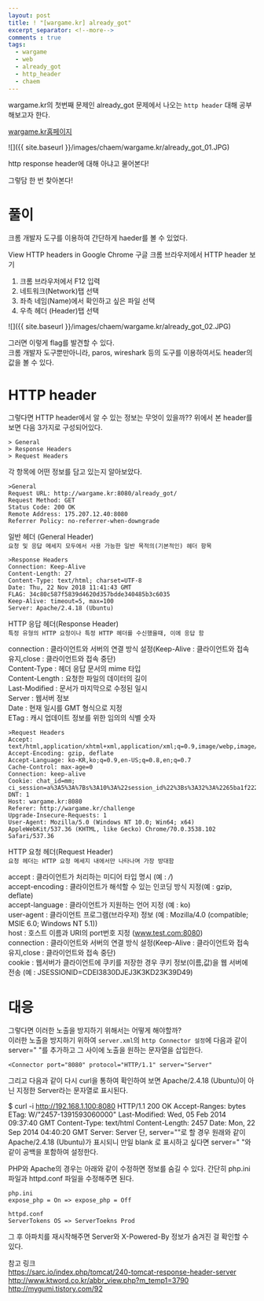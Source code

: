 ```yaml
---
layout: post
title: ! "[wargame.kr] already_got"
excerpt_separator: <!--more-->
comments : true
tags:
  - wargame
  - web
  - already_got
  - http_header
  - chaem
---
```


wargame.kr의 첫번째 문제인 already_got 문제에서 나오는 `http header` 대해 공부해보고자 한다.  

<!--more-->

[wargame.kr홈페이지](http://wargame.kr/challenge)

![]({{ site.baseurl }}/images/chaem/wargame.kr/already_got_01.JPG)

http response header에 대해 아냐고 물어본다!  

그렇담 한 번 찾아본다!  

# 풀이

크롬 개발자 도구를 이용하여 간단하게 haeder를 볼 수 있었다.

View HTTP headers in Google Chrome
구글 크롬 브라우저에서 HTTP header 보기
1. 크롬 브라우저에서 F12 입력
2. 네트워크(Network)탭 선택
3. 좌측 네임(Name)에서 확인하고 싶은 파일 선택
4. 우측 헤더 (Header)탭 선택

![]({{ site.baseurl }}/images/chaem/wargame.kr/already_got_02.JPG)

그러면 이렇게 flag를 발견할 수 있다.  
크롬 개발자 도구뿐만아니라, paros, wireshark 등의 도구를 이용하여서도 header의 값을 볼 수 있다.  

# HTTP header

그렇다면 HTTP header에서 알 수 있는 정보는 무엇이 있을까??
위에서 본 header를 보면 다음 3가지로 구성되어있다.  
```
> General
> Response Headers
> Request Headers
```

각 항목에 어떤 정보를 담고 있는지 알아보았다.  

```
>General
Request URL: http://wargame.kr:8080/already_got/
Request Method: GET
Status Code: 200 OK
Remote Address: 175.207.12.40:8080
Referrer Policy: no-referrer-when-downgrade
```
일반 헤더 (General Header)  
`요청 및 응답 메세지 모두에서 사용 가능한 일반 목적의(기본적인) 헤더 항목`

```
>Response Headers
Connection: Keep-Alive
Content-Length: 27
Content-Type: text/html; charset=UTF-8
Date: Thu, 22 Nov 2018 11:41:43 GMT
FLAG: 34c80c587f5839d4620d357bdde340485b3c6035
Keep-Alive: timeout=5, max=100
Server: Apache/2.4.18 (Ubuntu)
```

HTTP 응답 헤더(Response Header)  
`특정 유형의 HTTP 요청이나 특정 HTTP 헤더를 수신했을때, 이에 응답 함`  

connection : 클라이언트와 서버의 연결 방식 설정(Keep-Alive : 클라이언트와 접속 유지,close : 클라이언트와 접속 중단)  
Content-Type : 헤더 응답 문서의 mime 타입  
Content-Length : 요청한 파일의 데이터의 길이  
Last-Modified : 문서가 마지막으로 수정된 일시  
Server :  웹서버 정보  
Date : 현재 일시를 GMT 형식으로 지정  
ETag : 캐시 업데이트 정보를 위한 임의의 식별 숫자  

```
>Request Headers
Accept: text/html,application/xhtml+xml,application/xml;q=0.9,image/webp,image/apng,*/*;q=0.8
Accept-Encoding: gzip, deflate
Accept-Language: ko-KR,ko;q=0.9,en-US;q=0.8,en;q=0.7
Cache-Control: max-age=0
Connection: keep-alive
Cookie: chat_id=mm; ci_session=a%3A5%3A%7Bs%3A10%3A%22session_id%22%3Bs%3A32%3A%2265ba1f2226a2fe96f7466d503bd61549%22%3Bs%3A10%3A%22ip_address%22%3Bs%3A14%3A%22118.220.40.133%22%3Bs%3A10%3A%22user_agent%22%3Bs%3A115%3A%22Mozilla%2F5.0+%28Windows+NT+10.0%3B+Win64%3B+x64%29+AppleWebKit%2F537.36+%28KHTML%2C+like+Gecko%29+Chrome%2F70.0.3538.102+Safari%2F537.36%22%3Bs%3A13%3A%22last_activity%22%3Bi%3A1542886597%3Bs%3A9%3A%22user_data%22%3Bs%3A0%3A%22%22%3B%7Da3ed6d85175855f07fb36582f8cb14016045f864
DNT: 1
Host: wargame.kr:8080
Referer: http://wargame.kr/challenge
Upgrade-Insecure-Requests: 1
User-Agent: Mozilla/5.0 (Windows NT 10.0; Win64; x64) AppleWebKit/537.36 (KHTML, like Gecko) Chrome/70.0.3538.102 Safari/537.36
```

HTTP 요청 헤더(Request Header)  
`요청 헤더는 HTTP 요청 메세지 내에서만 나타나며 가장 방대함`  

accept : 클라이언트가 처리하는 미디어 타입 명시 (예 : */*)  
accept-encoding : 클라이언트가 해석할 수 있는 인코딩 방식 지정(예 : gzip, deflate)  
accept-language : 클라이언트가 지원하는 언어 지정 (예 : ko)  
user-agent : 클라이언트 프로그램(브라우저) 정보 (예 : Mozilla/4.0 (compatible; MSIE 6.0; Windows NT 5.1))  
host : 호스트 이름과 URI의 port번호 지정 (www.test.com:8080)  
connection : 클라이언트와 서버의 연결 방식 설정(Keep-Alive : 클라이언트와 접속 유지,close : 클라이언트와 접속 중단)  
cookie : 웹서버가 클라이언트에 쿠키를 저장한 경우 쿠키 정보(이름,값)을 웹 서버에 전송 (예 : JSESSIONID=CDEI3830DJEJ3K3KD23K39D49)    

# 대응

그렇다면 이러한 노출을 방지하기 위해서는 어떻게 해야할까?  
이러한 노출을 방지하기 위하여 `server.xml`의 `http Connector 설정`에 다음과 같이 server=" "를 추가하고 그 사이에 노출을 원하는 문자열을 삽입한다.
```
<Connector port="8080" protocol="HTTP/1.1" server="Server"
```
그리고 다음과 같이 다시 curl을 통하여 확인하여 보면 Apache/2.4.18 (Ubuntu)이 아닌 지정한 Server라는 문자열로 표시된다.

$ curl -i http://192.168.1.100:8080
HTTP/1.1 200 OK
Accept-Ranges: bytes
ETag: W/"2457-1391593060000"
Last-Modified: Wed, 05 Feb 2014 09:37:40 GMT
Content-Type: text/html
Content-Length: 2457
Date: Mon, 22 Sep 2014 04:40:20 GMT
Server: Server
단, server=""로 할 경우 원래와 같이 Apache/2.4.18 (Ubuntu)가 표시되니 만일 blank 로 표시하고 싶다면 server=" "와 같이 공백을 포함하여 설정한다.

PHP와 Apache의 경우는 아래와 같이 수정하면 정보를 숨길 수 있다.
간단히 php.ini 파일과 httpd.conf 파일을 수정해주면 된다.
```
php.ini
expose_php = On => expose_php = Off
```
```
httpd.conf
ServerTokens OS => ServerToekns Prod
```
그 후 아파치를 재시작해주면 Server와 X-Powered-By 정보가 숨겨진 걸 확인할 수 있다.


참고 링크  
https://sarc.io/index.php/tomcat/240-tomcat-response-header-server  
http://www.ktword.co.kr/abbr_view.php?m_temp1=3790  
http://mygumi.tistory.com/92  
